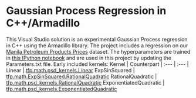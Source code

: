 # Gaussian Process Regression in C++/Armadillo
This Visual Studio solution is an experimental Gaussian Process regression in C++ using the Armadillo library. The project includes a regression on our [Manila Petroleum Products Prices](https://www.kaggle.com/datasets/kiocorpuz/manila-petroleum-prices?select=Manila+Petroleum+Price+Dataset.csv ) dataset. The hyperparameters are trained in [this IPython notebook](https://www.kaggle.com/code/kiocorpuz/gaussian-process-regression-for-mpppd) and are used in this project by updating the Parameters.txt file.
Early included kernels:
Kernel | Counterpart
| :--- | :--- |
Linear  | [tfp.math.psd_kernels.Linear](https://www.tensorflow.org/probability/api_docs/python/tfp/math/psd_kernels/Linear)
ExpSinSquared  | [tfp.math.ExpSinSquared.RationalQuadratic](https://www.tensorflow.org/probability/api_docs/python/tfp/math/psd_kernels/ExpSinSquared)
RationalQuadratic  | [tfp.math.psd_kernels.RationalQuadratic](https://www.tensorflow.org/probability/api_docs/python/tfp/math/psd_kernels/RationalQuadratic)
ExponentiatedQuadratic  | [tfp.math.psd_kernels.ExponentiatedQuadratic](https://www.tensorflow.org/probability/api_docs/python/tfp/math/psd_kernels/ExponentiatedQuadratic)
